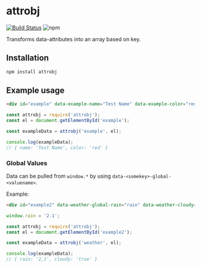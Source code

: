 # attrobj

[![Build Status](https://travis-ci.org/firstandthird/attrobj.svg?branch=master)](https://travis-ci.org/firstandthird/attrobj) ![npm](https://img.shields.io/npm/v/attrobj.svg)

Transforms data-attributes into an array based on key.

## Installation

```sh
npm install attrobj
```

## Example usage

```html
<div id="example" data-example-name="Test Name" data-example-color="red"></div>
```

```js
const attrobj = require('attrobj');
const el = document.getElementById('example');

const exampleData = attrobj('example', el);

console.log(exampleData);
// { name: 'Test Name', color: 'red' }
```

### Global Values

Data can be pulled from `window.*` by using `data-<somekey>-global-<valuename>`.

Example:

```html
<div id="example2" data-weather-global-rain="rain" data-weather-cloudy="true"></div>
```

```js
window.rain = '2.1';

const attrobj = require('attrobj');
const el = document.getElementById('example2');

const exampleData = attrobj('weather', el);

console.log(exampleData);
// { rain: '2,1', cloudy: 'true' }
```
